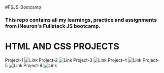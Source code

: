 #FSJS-Bootcamp

### This repo contains all my learnings, practice and assignments from iNeuron's Fullstack JS bootcamp.

# HTML AND CSS PROJECTS

Project-1 ![Link]()
Project-2 ![Link]()
Project-3 ![Link]()
Project-4 ![Link]()
Project-5 ![Link]()
Project-6 ![Link]()
